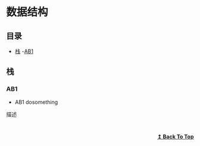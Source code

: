 # 数据结构

## 目录

- [栈](#栈)
  -[AB1](#AB1) 

## 栈


### AB1
* AB1 dosomething

描述
```

```
<!-- ![img]() -->
```cpp

```

<div align="right">
    <b><a href="#目录">↥ Back To Top</a></b>
</div>

